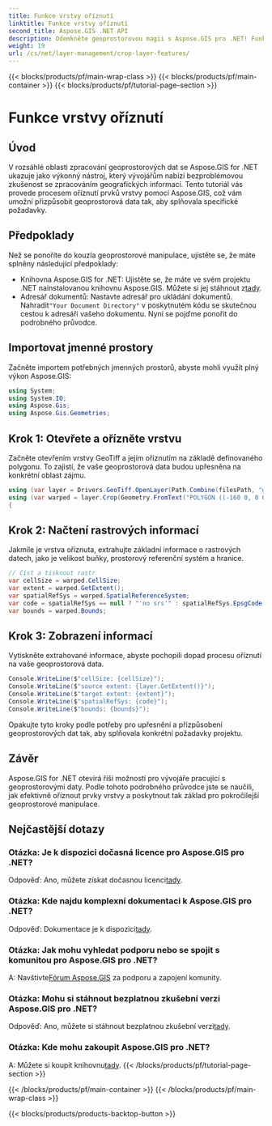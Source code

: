 ```yaml
---
title: Funkce vrstvy oříznutí
linktitle: Funkce vrstvy oříznutí
second_title: Aspose.GIS .NET API
description: Odemkněte geoprostorovou magii s Aspose.GIS pro .NET! Funkce oříznutí vrstvy bez námahy. Stáhněte si bezplatnou zkušební verzi. #Apose #GIS #geoprostorové
weight: 19
url: /cs/net/layer-management/crop-layer-features/
---
```


{{< blocks/products/pf/main-wrap-class >}}
{{< blocks/products/pf/main-container >}}
{{< blocks/products/pf/tutorial-page-section >}}

# Funkce vrstvy oříznutí

## Úvod
V rozsáhlé oblasti zpracování geoprostorových dat se Aspose.GIS for .NET ukazuje jako výkonný nástroj, který vývojářům nabízí bezproblémovou zkušenost se zpracováním geografických informací. Tento tutoriál vás provede procesem oříznutí prvků vrstvy pomocí Aspose.GIS, což vám umožní přizpůsobit geoprostorová data tak, aby splňovala specifické požadavky.
## Předpoklady
Než se ponoříte do kouzla geoprostorové manipulace, ujistěte se, že máte splněny následující předpoklady:
-  Knihovna Aspose.GIS for .NET: Ujistěte se, že máte ve svém projektu .NET nainstalovanou knihovnu Aspose.GIS. Můžete si jej stáhnout z[tady](https://releases.aspose.com/gis/net/).
-  Adresář dokumentů: Nastavte adresář pro ukládání dokumentů. Nahradit`"Your Document Directory"` v poskytnutém kódu se skutečnou cestou k adresáři vašeho dokumentu.
Nyní se pojďme ponořit do podrobného průvodce.
## Importovat jmenné prostory
Začněte importem potřebných jmenných prostorů, abyste mohli využít plný výkon Aspose.GIS:
```csharp
using System;
using System.IO;
using Aspose.Gis;
using Aspose.Gis.Geometries;
```
## Krok 1: Otevřete a ořízněte vrstvu
Začněte otevřením vrstvy GeoTiff a jejím oříznutím na základě definovaného polygonu. To zajistí, že vaše geoprostorová data budou upřesněna na konkrétní oblast zájmu.
```csharp
using (var layer = Drivers.GeoTiff.OpenLayer(Path.Combine(filesPath, "geodetic_world.tif")))
using (var warped = layer.Crop(Geometry.FromText("POLYGON ((-160 0, 0 60, 160 0, 0 -160, -160 0))")))
{
```
## Krok 2: Načtení rastrových informací
Jakmile je vrstva oříznuta, extrahujte základní informace o rastrových datech, jako je velikost buňky, prostorový referenční systém a hranice.
```csharp
// číst a tisknout rastr
var cellSize = warped.CellSize;
var extent = warped.GetExtent();
var spatialRefSys = warped.SpatialReferenceSystem;
var code = spatialRefSys == null ? "'no srs'" : spatialRefSys.EpsgCode.ToString();
var bounds = warped.Bounds;
```
## Krok 3: Zobrazení informací
Vytiskněte extrahované informace, abyste pochopili dopad procesu oříznutí na vaše geoprostorová data.
```csharp
Console.WriteLine($"cellSize: {cellSize}");
Console.WriteLine($"source extent: {layer.GetExtent()}");
Console.WriteLine($"target extent: {extent}");
Console.WriteLine($"spatialRefSys: {code}");
Console.WriteLine($"bounds: {bounds}");
```
Opakujte tyto kroky podle potřeby pro upřesnění a přizpůsobení geoprostorových dat tak, aby splňovala konkrétní požadavky projektu.
## Závěr
Aspose.GIS for .NET otevírá říši možností pro vývojáře pracující s geoprostorovými daty. Podle tohoto podrobného průvodce jste se naučili, jak efektivně oříznout prvky vrstvy a poskytnout tak základ pro pokročilejší geoprostorové manipulace.
## Nejčastější dotazy
### Otázka: Je k dispozici dočasná licence pro Aspose.GIS pro .NET?
 Odpověď: Ano, můžete získat dočasnou licenci[tady](https://purchase.aspose.com/temporary-license/).
### Otázka: Kde najdu komplexní dokumentaci k Aspose.GIS pro .NET?
 Odpověď: Dokumentace je k dispozici[tady](https://reference.aspose.com/gis/net/).
### Otázka: Jak mohu vyhledat podporu nebo se spojit s komunitou pro Aspose.GIS pro .NET?
 A: Navštivte[Fórum Aspose.GIS](https://forum.aspose.com/c/gis/33) za podporu a zapojení komunity.
### Otázka: Mohu si stáhnout bezplatnou zkušební verzi Aspose.GIS pro .NET?
 Odpověď: Ano, můžete si stáhnout bezplatnou zkušební verzi[tady](https://releases.aspose.com/).
### Otázka: Kde mohu zakoupit Aspose.GIS pro .NET?
 A: Můžete si koupit knihovnu[tady](https://purchase.aspose.com/buy).
{{< /blocks/products/pf/tutorial-page-section >}}

{{< /blocks/products/pf/main-container >}}
{{< /blocks/products/pf/main-wrap-class >}}

{{< blocks/products/products-backtop-button >}}
